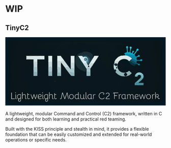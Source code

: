 # WIP
## TinyC2
![](https://github.com/Socxenophone/TinyC2/blob/main/thumbnail.jpg) 


A lightweight, modular Command and Control (C2) framework, written in C and designed for both learning and practical red teaming. 

Built with the KISS principle and stealth in mind, it provides a flexible foundation that can be easily customized and extended for real-world operations or specific needs. 
